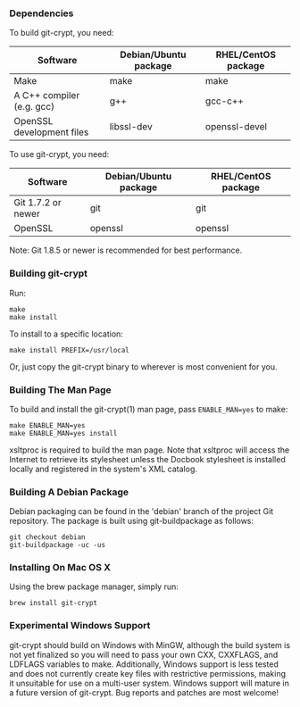 ### Dependencies

To build git-crypt, you need:

| Software                  | Debian/Ubuntu package | RHEL/CentOS package|
|---------------------------|-----------------------|--------------------|
|Make                       | make                  | make               |
|A C++ compiler (e.g. gcc)  | g++                   | gcc-c++            |
|OpenSSL development files  | libssl-dev            | openssl-devel      |


To use git-crypt, you need:

| Software                  | Debian/Ubuntu package | RHEL/CentOS package  |
|---------------------------|-----------------------|----------------------|
|Git 1.7.2 or newer         | git                   | git                  |
|OpenSSL                    | openssl               | openssl              |

Note: Git 1.8.5 or newer is recommended for best performance.


### Building git-crypt

Run:

    make
    make install

To install to a specific location:

    make install PREFIX=/usr/local

Or, just copy the git-crypt binary to wherever is most convenient for you.


### Building The Man Page

To build and install the git-crypt(1) man page, pass `ENABLE_MAN=yes` to make:

    make ENABLE_MAN=yes
    make ENABLE_MAN=yes install

xsltproc is required to build the man page.  Note that xsltproc will access
the Internet to retrieve its stylesheet unless the Docbook stylesheet is
installed locally and registered in the system's XML catalog.


### Building A Debian Package

Debian packaging can be found in the 'debian' branch of the project Git
repository.  The package is built using git-buildpackage as follows:

    git checkout debian
    git-buildpackage -uc -us


### Installing On Mac OS X

Using the brew package manager, simply run:

    brew install git-crypt

### Experimental Windows Support

git-crypt should build on Windows with MinGW, although the build system
is not yet finalized so you will need to pass your own CXX, CXXFLAGS, and
LDFLAGS variables to make.  Additionally, Windows support is less tested
and does not currently create key files with restrictive permissions,
making it unsuitable for use on a multi-user system.  Windows support
will mature in a future version of git-crypt.  Bug reports and patches
are most welcome!
